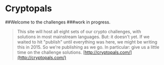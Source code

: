 # Cryptopals
##Welcome to the challenges
###work in progress.
>This site will host all eight sets of our crypto challenges, with solutions in most mainstream languages.
>But: it doesn't yet. If we waited to hit "publish" until everything was here, we might be writing this in 2015.
>So we're publishing as we go. In particular: give us a little time on the challenge solutions.
[http://cryptopals.com/](http://cryptopals.com/)
